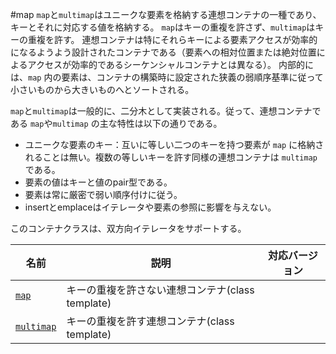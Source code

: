 #map
`map`と`multimap`はユニークな要素を格納する連想コンテナの一種であり、キーとそれに対応する値を格納する。 
`map`はキーの重複を許さず、`multimap`はキーの重複を許す。
連想コンテナは特にそれらキーによる要素アクセスが効率的になるようよう設計されたコンテナである（要素への相対位置または絶対位置によるアクセスが効率的であるシーケンシャルコンテナとは異なる）。 
内部的には、`map` 内の要素は、コンテナの構築時に設定された狭義の弱順序基準に従って小さいものから大きいものへとソートされる。 

`map`と`multimap`は一般的に、二分木として実装される。従って、連想コンテナである `map`や`multimap` の主な特性は以下の通りである。

- ユニークな要素のキー：互いに等しい二つのキーを持つ要素が `map` に格納されることは無い。複数の等しいキーを許す同様の連想コンテナは `multimap` である。
- 要素の値はキーと値のpair型である。
- 要素は常に厳密で弱い順序付けに従う。
- insertとemplaceはイテレータや要素の参照に影響を与えない。

このコンテナクラスは、双方向イテレータをサポートする。

| 名前 | 説明 | 対応バージョン |
|---------------------------------------------------------------|--------------------------------------------------------|-------|
| [`map`](./map/map.md)           | キーの重複を許さない連想コンテナ(class template) |  |  |
| [`multimap`](./map/multimap.md) | キーの重複を許す連想コンテナ(class template)     |  |  |

